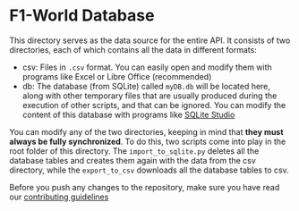 # F1-World Database

This directory serves as the data source for the entire API. It consists of two directories, each of which contains all the data in different formats:

- csv: Files in `.csv` format. You can easily open and modify them with programs like Excel or Libre Office (recommended)
- db: The database (from SQLite) called `myDB.db` will be located here, along with other temporary files that are usually produced during the execution of other scripts, and that can be ignored. You can modify the content of this database with programs like [SQLite Studio](https://sqlitestudio.pl/)

You can modify any of the two directories, keeping in mind that **they must always be fully synchronized**. To do this, two scripts come into play in the root folder of this directory. The `import_to_sqlite.py` deletes all the database tables and creates them again with the data from the csv directory, while the `export_to_csv` downloads all the database tables to csv.

Before you push any changes to the repository, make sure you have read our [contributing guidelines](https://github.com/enrique-lozano/F1-World-API/blob/main/CONTRIBUTING.md)
